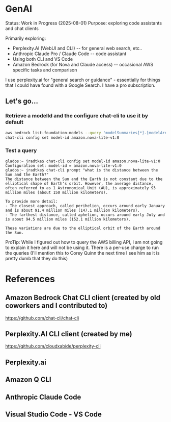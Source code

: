 # GenAI

 Status:  Work in Progress (2025-08-01)
Purpose:  exploring code assistants and chat clients

Primarily exploring:

* Perplexity.AI (WebUI and CLI) -- for general web search, etc..
* Anthropic Claude Pro / Claude Code -- code assistant
* Using both CLI and VS Code
* Amazon Bedrock (for Nova and Claude access) -- occasional AWS specific tasks and comparison

I use perplexity.ai for "general search or guidance" - essentially for things that I could have found with a Google Search.  I have a pro subscription.

## Let's go...
### Retrieve a modelId and the configure chat-cli to use it by default
```bash
aws bedrock list-foundation-models --query 'modelSummaries[*].[modelArn, modelId, modelName]' --output text | grep novak
chat-cli config set model-id amazon.nova-lite-v1:0
```

### Test a query
```
glados:~ jradtke$ chat-cli config set model-id amazon.nova-lite-v1:0
Configuration set: model-id = amazon.nova-lite-v1:0
glados:~ jradtke$ chat-cli prompt "what is the distance between the Sun and the Earth?"
The distance between the Sun and the Earth is not constant due to the elliptical shape of Earth's orbit. However, the average distance, often referred to as 1 Astronomical Unit (AU), is approximately 93 million miles (about 150 million kilometers).

To provide more detail:
- The closest approach, called perihelion, occurs around early January and is about 91.4 million miles (147.1 million kilometers).
- The farthest distance, called aphelion, occurs around early July and is about 94.5 million miles (152.1 million kilometers).

These variations are due to the elliptical orbit of the Earth around the Sun.
```

ProTip:  While I figured out how to query the AWS billing API, I am not going to explain it here and will not be using it.  There is a per-use charge to run the queries (I'll mention this to Corey Quinn the next time I see him as it is pretty dumb that they do this)



# References
## Amazon Bedrock Chat CLI client (created by old coworkers and I contributed to)
https://github.com/chat-cli/chat-cli

## Perplexity.AI CLI client (created by me)
https://github.com/cloudxabide/perplexity-cli

## Perplexity.ai

## Amazon Q CLI

## Anthropic Claude Code

## Visual Studio Code - VS Code
